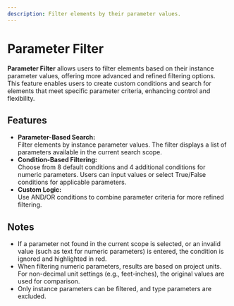 ```yaml
---
description: Filter elements by their parameter values.
---
```


# Parameter Filter

**Parameter Filter** allows users to filter elements based on their instance parameter values, offering more advanced and refined filtering options. This feature enables users to create custom conditions and search for elements that meet specific parameter criteria, enhancing control and flexibility.

## **Features**

* **Parameter-Based Search:** \
  Filter elements by instance parameter values. The filter displays a list of parameters available in the current search scope.
* **Condition-Based Filtering:** \
  Choose from 8 default conditions and 4 additional conditions for numeric parameters. Users can input values or select True/False conditions for applicable parameters.
* **Custom Logic:** \
  Use AND/OR conditions to combine parameter criteria for more refined filtering.

## **Notes**

* If a parameter not found in the current scope is selected, or an invalid value (such as text for numeric parameters) is entered, the condition is ignored and highlighted in red.
* When filtering numeric parameters, results are based on project units. For non-decimal unit settings (e.g., feet-inches), the original values are used for comparison.
* Only instance parameters can be filtered, and type parameters are excluded.
